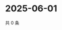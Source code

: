 # 2025-06-01

共 0 条

<!-- BEGIN ZHIHUVIDEO -->
<!-- 最后更新时间 Sun Jun 01 2025 20:19:51 GMT+0800 (China Standard Time) -->

<!-- END ZHIHUVIDEO -->
